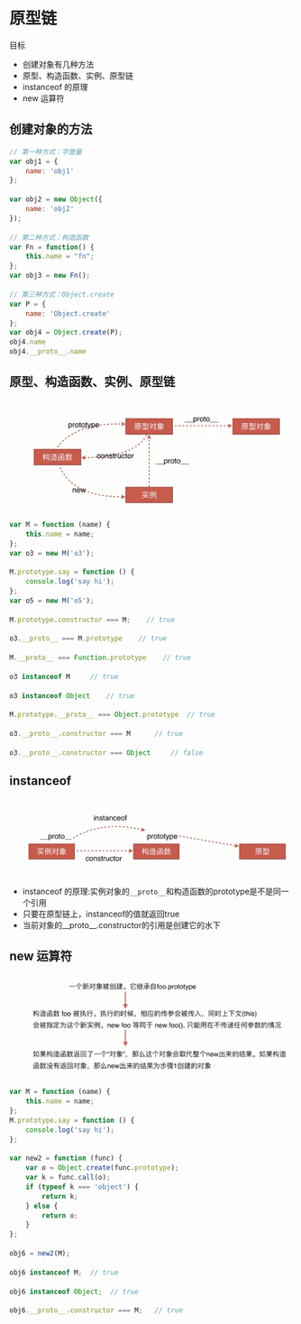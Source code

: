 # 原型链

目标

- 创建对象有几种方法
- 原型、构造函数、实例、原型链
- instanceof 的原理
- new 运算符

## 创建对象的方法

```js
// 第一种方式：字面量
var obj1 = {
    name: 'obj1'
};

var obj2 = new Object({
    name: 'obj2'
});

// 第二种方式：构造函数
var Fn = function() {
    this.name = "fn";
};
var obj3 = new Fn();

// 第三种方式：Object.create
var P = {
    name: 'Object.create'
};
var obj4 = Object.create(P);
obj4.name
obj4.__proto__.name
```


## 原型、构造函数、实例、原型链

![proto](./img/proto.png)

```js
var M = function (name) {
    this.name = name;
};
var o3 = new M('o3');

M.prototype.say = function () {
    console.log('say hi');
};
var o5 = new M('o5');

M.prototype.constructor === M;    // true

o3.__proto__ === M.prototype    // true

M.__proto__ === Function.prototype    // true

o3 instanceof M     // true

o3 instanceof Object    // true

M.prototype.__proto__ === Object.prototype  // true

o3.__proto__.constructor === M      // true

o3.__proto__.constructor === Object     // false

```

## instanceof

![instanceof](./img/instanceof.png)

- instanceof 的原理:实例对象的`__proto__`和构造函数的prototype是不是同一个引用
- 只要在原型链上，instanceof的值就返回true
- 当前对象的__proto__.constructor的引用是创建它的水下

## new 运算符

![new](./img/new.png)

```js
var M = function (name) {
    this.name = name;
};
M.prototype.say = function () {
    console.log('say hi');
};

var new2 = function (func) {
    var o = Object.create(func.prototype);
    var k = func.call(o);
    if (typeof k === 'object') {
        return k;
    } else {
        return o;
    }
};

obj6 = new2(M);

obj6 instanceof M;  // true

obj6 instanceof Object;  // true

obj6.__proto__.constructor === M;   // true
```
